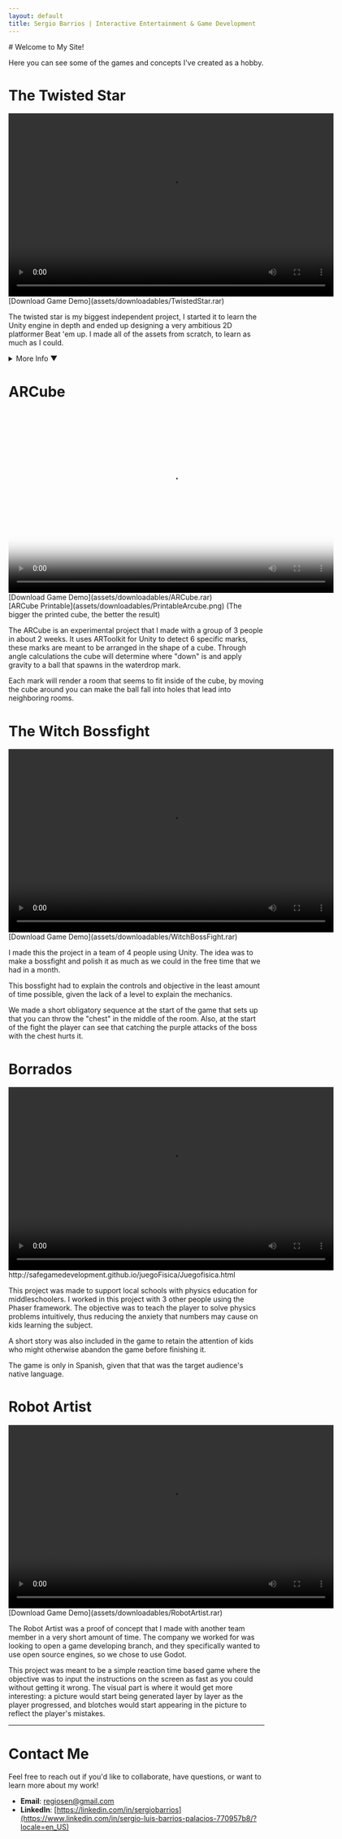```yaml
---
layout: default
title: Sergio Barrios | Interactive Entertainment & Game Development
---
```

<link rel="stylesheet" href="{{ "/assets/mainPageExtraStyles.css" | relative_url }}">
# Welcome to My Site!

Here you can see some of the games and concepts I've created as a hobby. 

# The Twisted Star
<video width="640" height="360" controls>
  <source src="/assets/videos/Twisted Star Edited Video.mp4" type="video/mp4">
  Your browser does not support the video tag.
</video>
[Download Game Demo](assets/downloadables/TwistedStar.rar)

The twisted star is my biggest independent project, I started it to learn the Unity engine in depth and ended up designing a very ambitious 2D platformer Beat 'em up.
I made all of the assets from scratch, to learn as much as I could. 
<details>
  <summary class="more-info-summary">More Info &#x25BC;</summary>
  <h2>Mechanics</h2>

  <p>I implemented basic 2D platformer mechanics to allow the player some sense of familiarity with the controls, jumping, collectibles, a lifebar and different movement methods like dashing and swinging.
But the main mechanic of this game was what I called the "combo system". Normally, a "combo system" is something one would find in a classic Fighting game, where a combo is a link of quick moves that aren't countered in a short amount of time. 
In the case of this project the "combo system" was instead to not repeat the same attack while you have others available to use, time not mattering. </p>

   <p>Every time that you use an attack that you haven't used before in this combo, the combo meter is raised by 1, and once you repeat an attack, it becomes 0 again. The combo meter is what defines how much damage you do. 
The idea of this mechanic was to make moves that are wildly different from each other so the player had to think fast to keep good damage going, otherwise, the enemies would be hard to defeat.
To add to this gameplay, if you use up all the attacks from one of your weapons, you get a "Set Bonus", which varies depending on the weapon. When you use all the attacks of the sword, your other weapons can hit several opponents at once, 
the whip set bonus makes your other weapons hitbox larger and the hammer gives your other weapons knockback.</p>

  <h2>Story</h2>

  <p>I made a dialogue system with portraits and expressions to convey the story of the game. The main idea was to make this game have hard hitting dramatic moments but generally have an optimistic tone. 
I made two characters that were meant to have different motivations but generally go through the same levels, this way, one could learn new things about the world with a second playthrough or if 
another person was playing the game with the other character the information could be shared.</p>

  <h2>Art</h2>

  <p>The idea for the game was to make it pixel art, however, I also thought that limiting the pallet as much as possible could give the game a realtively unique look. </p>
</details>

# ARCube

<video width="640" height="360" controls poster="/assets/images/ARCubeVideoThumbnail.png">
  <source src="/assets/videos/ARCubeVidPresentation.mp4" type="video/mp4">
  Your browser does not support the video tag.
</video>
[Download Game Demo](assets/downloadables/ARCube.rar)
<br/>
[ARCube Printable](assets/downloadables/PrintableArcube.png)
(The bigger the printed cube, the better the result)


<p>The ARCube is an experimental project that I made with a group of 3 people in about 2 weeks. It uses ARToolkit for Unity to detect 6 specific marks, these marks are meant to be arranged in the shape of a cube. 
Through angle calculations the cube will determine where "down" is and apply gravity to a ball that spawns in the waterdrop mark.</p>
<p>
Each mark will render a room that seems to fit inside of the cube, by moving the cube around you can make the ball fall into holes that lead into neighboring rooms.
</p>

# The Witch Bossfight

<video width="640" height="360" controls>
  <source src="/assets/videos/WitchBossFight.mp4" type="video/mp4">
  Your browser does not support the video tag.
</video>
[Download Game Demo](assets/downloadables/WitchBossFight.rar)
<p>I made this the project in a team of 4 people using Unity. The idea was to make a bossfight and polish it as much as we could in the free time that we had in a month. </p>
<p>This bossfight had to explain the controls and objective in the least amount of time possible, given the lack of a level to explain the mechanics.</p> 
<p>We made a short obligatory sequence at the start of the game that sets up that you can throw the "chest" in the middle 
of the room. Also, at the start of the fight the player can see that catching the purple attacks of the boss with the chest hurts it.</p>
  
# Borrados

<video width="640" height="360" controls>
  <source src="/assets/videos/Borrados.mp4" type="video/mp4">
  Your browser does not support the video tag.
</video>
http://safegamedevelopment.github.io/juegoFisica/Juegofisica.html

<p>This project was made to support local schools with physics education for middleschoolers. I worked in this project with 3 other people using the Phaser framework. The objective was to teach the player
to solve physics problems intuitively, thus reducing the anxiety that numbers may cause on kids learning the subject.</p>
<p>A short story was also included in the game to retain the attention of kids who might otherwise abandon the game before finishing it.</p>
<p>The game is only in Spanish, given that that was the target audience's native language.</p>

# Robot Artist

<video width="640" height="360" controls>
  <source src="/assets/videos/ArtistRobot.mp4" type="video/mp4">
  Your browser does not support the video tag.
</video>
[Download Game Demo](assets/downloadables/RobotArtist.rar)

<p>The Robot Artist was a proof of concept that I made with another team member in a very short amount of time. The company we worked for was looking to open a game developing branch, and they specifically wanted to use open source engines, so we chose to use Godot.</p>
<p>This project was meant to be a simple reaction time based game where the objective was to input the instructions on the screen as fast as you could without getting it wrong. The visual part is where it would get more interesting: a picture would start being generated layer by layer as the player progressed, and blotches would start appearing in the picture to reflect the player's mistakes.</p>

---

# Contact Me

Feel free to reach out if you'd like to collaborate, have questions, or want to learn more about my work!

- **Email**: [regiosen@gmail.com](mailto:regiosen@gmail.com)
- **LinkedIn**: [https://linkedin.com/in/sergiobarrios](https://www.linkedin.com/in/sergio-luis-barrios-palacios-770957b8/?locale=en_US)
